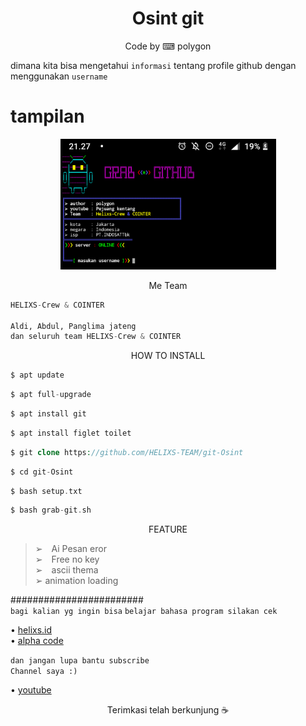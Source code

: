 <h1 align="center">
   Osint git
</h1>
</div>

<p align="center">
  Code by ⌨ polygon
</p>

dimana kita bisa
mengetahui `informasi`
tentang profile github dengan menggunakan `username`

# tampilan
<p align="center">
<img src="https://github.com/Bayu12345677/git-Osint/blob/main/20211110_122559.png" width="345" title="Menu" alt="Menu">
</p>



<p align="center">
  Me Team
</p>

```python
HELIXS-Crew & COINTER

Aldi, Abdul, Panglima jateng
dan seluruh team HELIXS-Crew & COINTER
```

<p align="center">
  HOW TO INSTALL
</p>

```php
$ apt update
```
```php
$ apt full-upgrade
```
```php
$ apt install git
```
```php
$ apt install figlet toilet
```
```php
$ git clone https://github.com/HELIXS-TEAM/git-Osint
```
```php
$ cd git-Osint
```
```php
$ bash setup.txt
```
```php
$ bash grab-git.sh
```
<p align="center">
 FEATURE
</p>

> ➢ Ai Pesan eror                 
> ➢ Free no key            
> ➢ ascii thema              
> ➢           animation loading

########################               
`bagi kalian yg ingin bisa`
`belajar bahasa program silakan cek`

• [helixs.id](https://helixs.id)              
• [alpha code](https://alphacode.pythonanywhere.com)


`dan jangan lupa bantu subscribe`        
`Channel saya :)`

• [youtube](https://youtube.com/channel/UCtu-GcxKL8kJBXpR1wfMgWg)


<p align="center">
  Terimkasi telah berkunjung ☕
</p>

